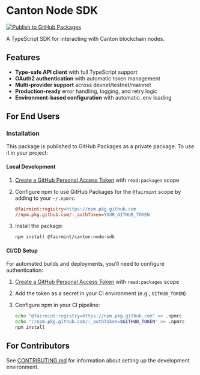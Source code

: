 # Canton Node SDK

[![Publish to GitHub Packages](https://github.com/Fairmint/canton-node-sdk/actions/workflows/publish.yml/badge.svg)](https://github.com/Fairmint/canton-node-sdk/actions/workflows/publish.yml)

A TypeScript SDK for interacting with Canton blockchain nodes.

## Features

- **Type-safe API client** with full TypeScript support
- **OAuth2 authentication** with automatic token management
- **Multi-provider support** across devnet/testnet/mainnet
- **Production-ready** error handling, logging, and retry logic
- **Environment-based configuration** with automatic .env loading

## For End Users

### Installation

This package is published to GitHub Packages as a private package. To use it in your project:

#### Local Development

1. [Create a GitHub Personal Access Token](https://github.com/settings/tokens/new) with
   `read:packages` scope
2. Configure npm to use GitHub Packages for the `@fairmint` scope by adding to your `~/.npmrc`:

   ```ini
   @fairmint:registry=https://npm.pkg.github.com
   //npm.pkg.github.com/:_authToken=YOUR_GITHUB_TOKEN
   ```

3. Install the package:

   ```bash
   npm install @fairmint/canton-node-sdk
   ```

#### CI/CD Setup

For automated builds and deployments, you'll need to configure authentication:

1. [Create a GitHub Personal Access Token](https://github.com/settings/tokens/new) with
   `read:packages` scope
2. Add the token as a secret in your CI environment (e.g., `GITHUB_TOKEN`)
3. Configure npm in your CI pipeline:

   ```bash
   echo "@fairmint:registry=https://npm.pkg.github.com" >> .npmrc
   echo "//npm.pkg.github.com/:_authToken=$GITHUB_TOKEN" >> .npmrc
   npm install
   ```

## For Contributors

See [CONTRIBUTING.md](./CONTRIBUTING.md) for information about setting up the development
environment.
